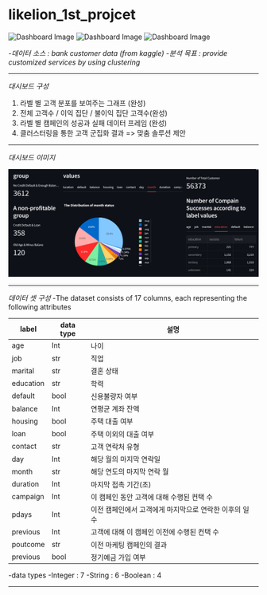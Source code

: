 # likelion_1st_projcet


![Dashboard Image](https://img.shields.io/badge/Python-3776AB?style=plastic&logo=python&logoColor=white)
![Dashboard Image](https://img.shields.io/badge/Pandas-150458?style=plastic&logo=pandas&logoColor=white)
![Dashboard Image](https://img.shields.io/badge/Streamlit-FF4B4B?style=plastic&logo=streamlit&logoColor=white)



-*데이터 소스 : bank customer data (from kaggle)*
-*분석 목표 : provide customized services by using clustering*
_____________________________________________________________________________

*대시보드 구성*
1. 라벨 별 고객 분포를 보여주는 그래프 (완성)
2. 전체 고객수 / 이익 집단 / 불이익 집단 고객수(완성)
3. 라벨 별 캠페인의 성공과 실패 데이터 프레임 (완성)
4. 클러스터링을 통한 고객 군집화 결과 => 맞춤 솔루션 제안

_____________________________________________________________________________

*대시보드 이미지*

![Dashboard Image](dashboardimg.JPG "대시보드 이미지")
_____________________________________________________________________________

*데이터 셋 구성*
-The dataset consists of 17 columns, each representing the following attributes

|   label   | data type |  설명                                              |
| --------- | ----------| --------------------------------------------------- |
| age       | Int       | 나이                                                |
| job       | str       | 직업                                                |
| marital   | str       | 결혼 상태                                           |
| education | str       | 학력                                                |
| default   | bool      | 신용불량자 여부                                      |
| balance   | Int       | 연평균 계좌 잔액                                     |
| housing   | bool      | 주택 대출 여부                                       |
| loan      | bool      | 주택 이외의 대출 여부                                 |
| contact   | str       | 고객 연락처 유형                                     |
| day       | Int       | 해당 월의 마지막 연락일                               |
| month     | str       | 해당 연도의 마지막 연락 월                            |
| duration  | Int       | 마지막 접촉 기간(초)                                 |
| campaign  | Int       | 이 캠페인 동안 고객에 대해 수행된 컨택 수              |
| pdays     | Int       | 이전 캠페인에서 고객에게 마지막으로 연락한 이후의 일 수 |
| previous  | Int       | 고객에 대해 이 캠페인 이전에 수행된 컨택 수            |
| poutcome  | str       | 이전 마케팅 캠페인의 결과                             |
| previous  | bool      | 정기예금 가입 여부                                   |

-data types
-Integer : 7
-String : 6
-Boolean : 4

_____________________________________________________________________________
